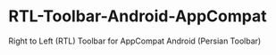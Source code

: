 # RTL-Toolbar-Android-AppCompat
Right to Left (RTL) Toolbar for AppCompat  Android (Persian Toolbar)
